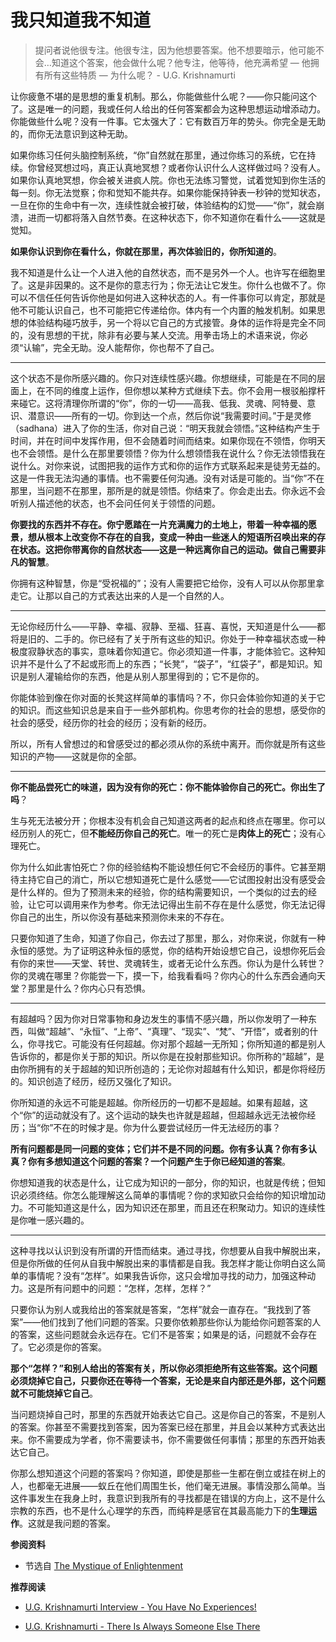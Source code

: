 # 我只知道我不知道


<!-- > 我认为笛卡尔问了一个错误的问题，并以一种非常有趣的方式回答了这个问题，“我思故我在”。但他从来没问过你应该问的问题，就像印度哲学家建立的那样，如果你不思考，你在吗？            - U.G. Krishnamurti -->

> 提问者说他很专注。他很专注，因为他想要答案。他不想要暗示，他可能不会…知道这个答案，他会做什么呢？他专注，他等待，他充满希望 — 他拥有所有这些特质 — 为什么呢？       - U.G. Krishnamurti

让你疲惫不堪的是思想的重复机制。那么，你能做些什么呢？——你只能问这个了。这是唯一的问题，我或任何人给出的任何答案都会为这种思想运动增添动力。你能做些什么呢？没有一件事。它太强大了：它有数百万年的势头。你完全是无助的，而你无法意识到这种无助。

如果你练习任何头脑控制系统，“你”自然就在那里，通过你练习的系统，它在持续。你曾经冥想过吗，真正认真地冥想？或者你认识什么人这样做过吗？没有人。如果你认真地冥想，你会被关进疯人院。你也无法练习警觉，试着觉知到你生活的每一刻。你无法觉察；你和觉知不能共存。如果你能保持钟表一秒钟的觉知状态，一旦在你的生命中有一次，连续性就会被打破，体验结构的幻觉——“你”，就会崩溃，进而一切都将落入自然节奏。在这种状态下，你不知道你在看什么——这就是觉知。

**如果你认识到你在看什么，你就在那里，再次体验旧的，你所知道的**。

我不知道是什么让一个人进入他的自然状态，而不是另外一个人。也许写在细胞里了。这是非因果的。这不是你的意志行为；你无法让它发生。你什么也做不了。你可以不信任任何告诉你他是如何进入这种状态的人。有一件事你可以肯定，那就是他不可能认识自己，也不可能把它传递给你。体内有一个内置的触发机制。如果思想的体验结构碰巧放手，另一个将以它自己的方式接管。身体的运作将是完全不同的，没有思想的干扰，除非有必要与某人交流。用拳击场上的术语来说，你必须“认输”，完全无助。没人能帮你，你也帮不了自己。

---

这个状态不是你所感兴趣的。你只对连续性感兴趣。你想继续，可能是在不同的层面上，在不同的维度上运作，但你想以某种方式继续下去。你不会用一根驳船撑杆来碰它。这将清理你所谓的“你”，你的一切——高我、低我、灵魂、阿特曼、意识、潜意识——所有的一切。你到达一个点，然后你说“我需要时间。”于是灵修 （sadhana）进入了你的生活，你对自己说：“明天我就会领悟。”这种结构产生于时间，并在时间中发挥作用，但不会随着时间而结束。如果你现在不领悟，你明天也不会领悟。是什么在那里要领悟？你为什么想领悟我在说什么？你无法领悟我在说什么。对你来说，试图把我的运作方式和你的运作方式联系起来是徒劳无益的。这是一件我无法沟通的事情。也不需要任何沟通。没有对话是可能的。当“你”不在那里，当问题不在那里，那所是的就是领悟。你结束了。你会走出去。你永远不会听别人描述他的状态，也不会问任何关于领悟的问题。

**你要找的东西并不存在。你宁愿踏在一片充满魔力的土地上，带着一种幸福的愿景，想从根本上改变你不存在的自我，变成一种由一些迷人的短语所召唤出来的存在状态。这把你带离你的自然状态——这是一种远离你自己的运动。做自己需要非凡的智慧**。

你拥有这种智慧，你是“受祝福的”；没有人需要把它给你，没有人可以从你那里拿走它。让那以自己的方式表达出来的人是一个自然的人。

---

无论你经历什么——平静、幸福、寂静、至福、狂喜、喜悦，天知道是什么——都将是旧的、二手的。你已经有了关于所有这些的知识。你处于一种幸福状态或一种极度寂静状态的事实，意味着你知道它。你必须知道一件事，才能体验它。这种知识并不是什么了不起或形而上的东西；“长凳”，“袋子”，“红袋子”，都是知识。知识是别人灌输给你的东西，他是从别人那里得到的；它不是你的。

你能体验到像在你对面的长凳这样简单的事情吗？不，你只会体验你知道的关于它的知识。而这些知识总是来自于一些外部机构。你思考你的社会的思想，感受你的社会的感受，经历你的社会的经历；没有新的经历。

所以，所有人曾想过的和曾感受过的都必须从你的系统中离开。而你就是所有这些知识的产物——这就是你的全部。

---

**你不能品尝死亡的味道，因为没有你的死亡：你不能体验你自己的死亡。你出生了吗**？

生与死无法被分开；你根本没有机会自己知道这两者的起点和终点在哪里。你可以经历别人的死亡，但**不能经历你自己的死亡**。唯一的死亡是**肉体上的死亡**；没有心理死亡。

你为什么如此害怕死亡？你的经验结构不能设想任何它不会经历的事件。它甚至期待主持它自己的消亡，所以它想知道死亡是什么感觉——它试图投射出没有感受会是什么样的。但为了预测未来的经验，你的结构需要知识，一个类似的过去的经验，让它可以调用来作为参考。你无法记得出生前不存在是什么感觉，你无法记得你自己的出生，所以你没有基础来预测你未来的不存在。

只要你知道了生命，知道了你自己，你去过了那里，那么，对你来说，你就有一种永恒的感觉。为了证明这种永恒的感觉，你的结构开始设想它自己，设想你死后会有你的来世——天堂、转世、灵魂转生，或者无论什么东西。你认为是什么转世？你的灵魂在哪里？你能尝一下，摸一下，给我看看吗？你内心的什么东西会通向天堂？那里是什么？你内心只有恐惧。

---

有超越吗？因为你对日常事物和身边发生的事情不感兴趣，所以你发明了一种东西，叫做“超越”、“永恒”、“上帝”、“真理”、“现实”、“梵”、“开悟”，或者别的什么，你寻找它。可能没有任何超越。你对那个超越一无所知；你所知道的都是别人告诉你的，都是你关于那的知识。所以你是在投射那些知识。你所称的“超越”，是由你所拥有的关于超越的知识所创造的；无论你对超越有什么知识，都是你将经历的。知识创造了经历，经历又强化了知识。

你所知道的永远不可能是超越。你所经历的一切都不是超越。如果有超越，这个“你”的运动就没有了。这个运动的缺失也许就是超越，但超越永远无法被你经历；当“你”不在的时候才是。你为什么要尝试经历一件无法经历的事？

**所有问题都是同一问题的变体；它们并不是不同的问题。你有多认真？你有多认真？你有多想知道这个问题的答案？一个问题产生于你已经知道的答案**。

你想知道我的状态是什么，让它成为知识的一部分，你的知识，也就是传统；但知识必须终结。你怎么能理解这么简单的事情呢？你的求知欲只会给你的知识增加动力。不可能知道这是什么，因为知识还在那里，而且还在积聚动力。知识的连续性是你唯一感兴趣的。

---

这种寻找以认识到没有所谓的开悟而结束。通过寻找，你想要从自我中解脱出来，但是你所做的任何从自我中解脱出来的事情都是自我。我怎样才能让你明白这么简单的事情呢？没有“怎样”。如果我告诉你，这只会增加寻找的动力，加强这种动力。这是所有问题中的问题：“怎样，怎样，怎样？”

只要你认为别人或我给出的答案就是答案，“怎样”就会一直存在。“我找到了答案”——他们找到了他们问题的答案。只要你依赖那些你认为能给你问题答案的人的答案，这些问题就会永远存在。它们不是答案；如果是的话，问题就不会存在了。它必须是你的答案。

**那个“怎样？”和别人给出的答案有关，所以你必须拒绝所有这些答案。这个问题必须烧掉它自己，只要你还在等待一个答案，无论是来自内部还是外部，这个问题就不可能烧掉它自己**。

当问题烧掉自己时，那里的东西就开始表达它自己。这是你自己的答案，不是别人的答案。你甚至不需要找到答案，因为答案已经在那里，并且会以某种方式表达出来。你不需要成为学者，你不需要读书，你不需要做任何事情；那里的东西开始表达它自己。

你那么想知道这个问题的答案吗？你知道，即使是那些一生都在倒立或挂在树上的人，也都毫无进展——蚁丘在他们周围生长，他们毫无进展。事情没那么简单。当这件事发生在我身上时，我意识到我所有的寻找都是在错误的方向上，这不是什么宗教的东西，也不是什么心理学的东西，而纯粹是感官在其最高能力下的**生理运作**。这就是我问题的答案。

**参阅资料**

- 节选自 [The Mystique of Enlightenment](https://www.holybooks.com/wp-content/uploads/U.G.-Krishnamurti-The-Mystique-of-Enlightenment.pdf)

**推荐阅读**

- [U.G. Krishnamurti Interview - You Have No Experiences!](https://www.youtube.com/watch?v=jrBBkWRL9ec&t=1413s)

- [U.G. Krishnamurti - There Is Always Someone Else There](https://www.youtube.com/watch?v=PfLEkOdB45M&t=332s)
